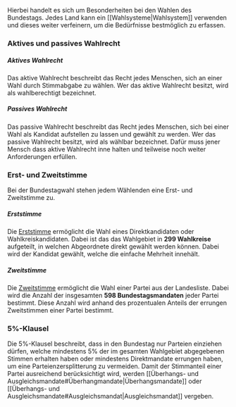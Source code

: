 Hierbei handelt es sich um Besonderheiten bei den Wahlen des Bundestags. Jedes Land kann ein [[Wahlsysteme|Wahlsystem]] verwenden und dieses weiter verfeinern, um die Bedürfnisse bestmöglich zu erfassen.
### Aktives und passives Wahlrecht
##### Aktives Wahlrecht
Das aktive Wahlrecht beschreibt das Recht jedes Menschen, sich an einer Wahl durch Stimmabgabe zu wählen. Wer das aktive Wahlrecht besitzt, wird als wahlberechtigt bezeichnet.
##### Passives Wahlrecht
Das passive Wahlrecht beschreibt das Recht jedes Menschen, sich bei einer Wahl als Kandidat aufstellen zu lassen und gewählt zu werden. Wer das passive Wahlrecht besitzt, wird als wählbar bezeichnet. Dafür muss jener Mensch dass aktive Wahlrecht inne halten und teilweise noch weiter Anforderungen erfüllen.
### Erst- und Zweitstimme
Bei der Bundestagwahl stehen jedem Wählenden eine Erst- und Zweitstimme zu.
##### Erststimme
Die [Erststimme](https://de.wikipedia.org/wiki/Erststimme "Erststimme") ermöglicht die Wahl eines Direktkandidaten oder Wahlkreiskandidaten. Dabei ist das das Wahlgebiet in **299 Wahlkreise** aufgeteilt, in welchen Abgeordnete direkt gewählt werden können. Dabei wird der Kandidat gewählt, welche die einfache Mehrheit innehält.
##### Zweitstimme
Die [Zweitstimme](https://de.wikipedia.org/wiki/Zweitstimme "Zweitstimme") ermöglicht die Wahl einer Partei aus der Landesliste. Dabei wird die Anzahl der insgesamten **598 Bundestagsmandaten** jeder Partei bestimmt. Diese Anzahl wird anhand des prozentualen Anteils der errungen Zweitstimmen einer Partei bestimmt.
### 5%-Klausel
Die 5%-Klausel beschreibt, dass in den Bundestag nur Parteien einziehen dürfen, welche mindestens 5% der im gesamten Wahlgebiet abgegebenen Stimmen erhalten haben oder mindestens Direktmandate errungen haben, um eine Parteienzersplitterung zu vermeiden. Damit der Stimmanteil einer Partei ausreichend berücksichtigt wird, werden [[Überhangs- und Ausgleichsmandate#Überhangmandate|Überhangsmandate]] oder [[Überhangs- und Ausgleichsmandate#Ausgleichsmandat|Ausgleichsmandat]] vergeben.